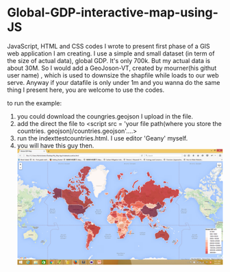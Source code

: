 # Global-GDP-interactive-map-using-JS
JavaScript, HTML and CSS codes I wrote to present first phase of a GIS web application I am creating. I use a simple and small dataset (in term of the size of actual data), global GDP. It's only 700k. But my actual data is about 30M. So I would add a GeoJoson-VT, created by mourner(his githut user name) , which is used to downsize the shapfile while loads to our web serve. Anyway if your datafile is only under 1m and you wanna do the same thing I present here, you are welcome to use the codes. 

to run the example:
1. you could download the coungries.geojson I upload in the file. 
2. add the direct the file to <script src = 'your file path(where you store the countries. geojson)/countries.geojson'....>
3. run the indexttestcountries.html. I use editor 'Geany' myself. 
4. you will have this guy then. 
![alt tag](https://github.com/Geoyi/Global-GDP-interactive-map-using-JS/blob/master/Picture1.png)

